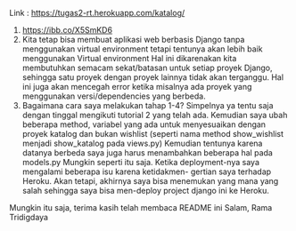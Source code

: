 Link : https://tugas2-rt.herokuapp.com/katalog/

1. https://ibb.co/X5SmKD6
2. Kita tetap bisa membuat aplikasi web berbasis Django tanpa menggunakan virtual environment tetapi tentunya akan lebih baik menggunakan Virtual environment
   Hal ini dikarenakan kita membutuhkan semacam sekat/batasan untuk setiap proyek Django, sehingga satu proyek dengan proyek lainnya tidak akan terganggu. Hal
   ini juga akan mencegah error ketika misalnya ada proyek yang menggunakan versi/dependencies yang berbeda.
3. Bagaimana cara saya melakukan tahap 1-4? Simpelnya ya tentu saja dengan tinggal mengikuti tutorial 2 yang telah ada. Kemudian saya ubah beberapa method, variabel
   yang ada untuk menyesuaikan dengan proyek katalog dan bukan wishlist (seperti nama method show_wishlist menjadi show_katalog pada views.py) Kemudian tentunya karena
   datanya berbeda saya juga harus menambahkan beberapa hal pada models.py Mungkin seperti itu saja. Ketika deployment-nya saya mengalami beberapa isu karena ketidakmen-
   gertian saya terhadap Heroku. Akan tetapi, akhirnya saya bisa menemukan yang mana yang salah sehingga saya bisa men-deploy project django ini ke Heroku.
   
   
Mungkin itu saja, terima kasih telah membaca README ini
Salam,
Rama Tridigdaya

